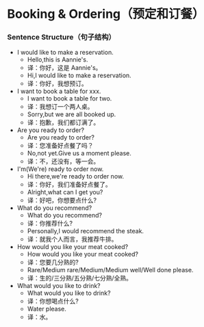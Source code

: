 # Booking & Ordering（预定和订餐）

### Sentence Structure（句子结构）

- I would like to make a reservation.
  - Hello,this is Aannie's.
  - 译：你好，这是 Aannie's。
  - Hi,I would like to make a reservation.
  - 译：你好，我想预订。
- I want to book a table for xxx.
  - I want to book a table for two.
  - 译：我想订一个两人桌。
  - Sorry,but we are all booked up.
  - 译：抱歉，我们都订满了。
- Are you ready to order?
  - Are you ready to order?
  - 译：您准备好点餐了吗？
  - No,not yet.Give us a moment please.
  - 译：不，还没有，等一会。
- I'm(We're) ready to order now.
  - Hi there,we're ready to order now.
  - 译：你好，我们准备好点餐了。
  - Alright,what can I get you?
  - 译：好吧，你想要点什么?
- What do you recommend?
  - What do you recommend?
  - 译：你推荐什么?
  - Personally,I would recommend the steak.
  - 译：就我个人而言，我推荐牛排。
- How would you like your meat cooked?
  - How would you like your meat cooked?
  - 译：您要几分熟的?
  - Rare/Medium rare/Medium/Medium well/Well done please.
  - 译：生的/三分熟/五分熟/七分熟/全熟。
- What would you like to drink?
  - What would you like to drink?
  - 译：你想喝点什么?
  - Water please.
  - 译：水。
